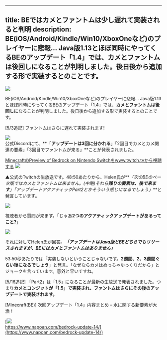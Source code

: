 
---
title: BEではカメとファントムは少し遅れて実装されると判明
description: BE(iOS/Android/Kindle/Win10/XboxOneなど)のプレイヤーに悲報… Java版1.13とほぼ同時にやってくるBEのアップデート「1.4」では、カメとファントムは後回しになることが判明しました。後日後から追加する形で実装するとのことです。
---

![](https://cdn-ak.f.st-hatena.com/images/fotolife/s/sasigume/20210208/20210208122656.png)

BE(iOS/Android/Kindle/Win10/XboxOneなど)のプレイヤーに悲報… Java版1.13とほぼ同時にやってくるBEのアップデート「1.4」では、**カメとファントムは後回しに**なることが判明しました。後日後から追加する形で実装するとのことです。

\[5/3追記\] ファントムはさらに遅れて実装されます!

![](https://cdn-ak.f.st-hatena.com/images/fotolife/s/sasigume/20210208/20210208115121.png)  
公式Discordにて、**「**アップデートは3回に分かれる**」「2回目でカメとカメ関連の要素」「3回目でファントムが来る」**ことが発表されました。

[MinecraftのPreview of Bedrock on Nintendo Switchをwww.twitch.tvから視聴する](https://www.twitch.tv/videos/253651957?t=00h48m56s&tt_content=text_link&tt_medium=vod_embed) ![](https://cdn-ak.f.st-hatena.com/images/fotolife/s/sasigume/20210208/20210208115112.png)

▲公式のTwitchの生放送です。48:50あたりから、Helen氏が**_「次のBEのベータ版ではカメとファントムは来ません。(中略)それら**残りの要素は、後で来ます**」「アップデートアクアティックPart2とかそういう感じになるでしょう」_**と発言しています。

![](https://cdn-ak.f.st-hatena.com/images/fotolife/s/sasigume/20210208/20210208115109.png)

視聴者から質問が来ます。「じゃあ**2つのアクアティックアップデートがあるってこと?**」

![](https://cdn-ak.f.st-hatena.com/images/fotolife/s/sasigume/20210208/20210208115117.png)

それに対してHelen氏が回答。**_「アップデートはJava版とBEどちらでもリリースされますが、BEにはカメとファントムはありません」_**

53:50秒あたりでは「実装しないということじゃないです。**2週間、2、3週間ぐらい後になるでしょう**」と発言。「なぜならカメはめっちゃゆっくりだから」とジョークを言っています。意外と早いですね。

\[5/16追記\] 「Part2」は「1.5」になることが最新の生放送で発表されました。つまり**カメとコンジットが「1.5」で実装され、ファントムはさらにその後のアップデートで実装されます。**

\[Minecraft(BE)\] 次回アップデート「1.4」内容まとめ – 水に関する新要素が大漁！

[![](https://cdn-ak.f.st-hatena.com/images/fotolife/s/sasigume/20210208/20210208111334.png)  
https://www.napoan.com/bedrock-update-14/](https://www.napoan.com/bedrock-update-14/)
